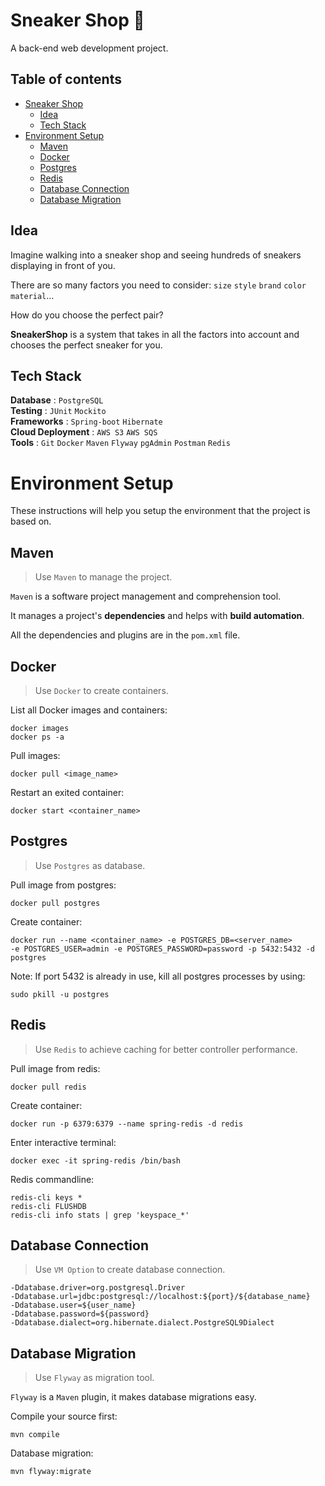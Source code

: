 # Sneaker Shop :athletic_shoe: 

A back-end web development project.

## Table of contents
* [Sneaker Shop](#sneaker-shop-athletic_shoe)     
  * [Idea](#idea)     
  * [Tech Stack](#tech-stack)       
* [Environment Setup](#environment-setup)    
  * [Maven](#maven)    
  * [Docker](#docker)  
  * [Postgres](#postgres)   
  * [Redis](#redis)
  * [Database Connection](#database-connection)  
  * [Database Migration](#database-migration)     

## Idea
Imagine walking into a sneaker shop and seeing hundreds of sneakers displaying in front of you.     

There are so many factors you need to consider: `size` `style` `brand` `color` `material`...   
     
How do you choose the perfect pair?         

**SneakerShop** is a system that takes in all the factors into account and chooses the perfect sneaker for you.

## Tech Stack

**Database** : `PostgreSQL`  
**Testing** : `JUnit` `Mockito`  
**Frameworks** : `Spring-boot` `Hibernate`   
**Cloud Deployment** : `AWS S3` `AWS SQS`   
**Tools** : `Git` `Docker` `Maven` `Flyway` `pgAdmin` `Postman` `Redis`

# Environment Setup
These instructions will help you setup the environment that the project is based on.    

## Maven    
>Use `Maven` to manage the project.     
>
`Maven` is a software project management and comprehension tool.   
 
It manages a project's **dependencies** and helps with **build automation**.

All the dependencies and plugins are in the `pom.xml` file.     

## Docker
>Use `Docker` to create containers.
>
List all Docker images and containers:

    docker images
    docker ps -a

Pull images: 
    
    docker pull <image_name>
    
Restart an exited container:
    
    docker start <container_name>

## Postgres
>Use `Postgres` as database.
>
Pull image from postgres:

    docker pull postgres

Create container: 
    
    docker run --name <container_name> -e POSTGRES_DB=<server_name> 
    -e POSTGRES_USER=admin -e POSTGRES_PASSWORD=password -p 5432:5432 -d postgres
    
Note: If port 5432 is already in use, kill all postgres processes by using:
    
    sudo pkill -u postgres


## Redis
>Use `Redis` to achieve caching for better controller performance.
>
Pull image from redis:

    docker pull redis
    
Create container: 

    docker run -p 6379:6379 --name spring-redis -d redis
    
Enter interactive terminal:

    docker exec -it spring-redis /bin/bash 
    
Redis commandline:

    redis-cli keys *
    redis-cli FLUSHDB
    redis-cli info stats | grep 'keyspace_*'

## Database Connection
>Use `VM Option` to create database connection.
>
    -Ddatabase.driver=org.postgresql.Driver
    -Ddatabase.url=jdbc:postgresql://localhost:${port}/${database_name}
    -Ddatabase.user=${user_name}
    -Ddatabase.password=${password}
    -Ddatabase.dialect=org.hibernate.dialect.PostgreSQL9Dialect

## Database Migration
>Use `Flyway` as migration tool.
>

`Flyway` is a `Maven` plugin, it makes database migrations easy.     

Compile your source first:  

    mvn compile
    
Database migration: 

    mvn flyway:migrate
    






